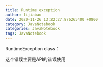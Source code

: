 ```yaml
---
title: Runtime exception
author: lijiabao
date: 2020-11-26 13:22:27.876265400 +0800
category: JavaNotebook
categories: JavaNotebook
tags: JavaNotebook
---
```

RuntimeException class：

这个错误主要是API的错误使用